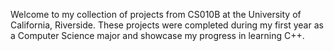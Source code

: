 Welcome to my collection of projects from CS010B at the University of California, Riverside. These projects were completed during my first year as a Computer Science major and showcase my progress in learning C++.
